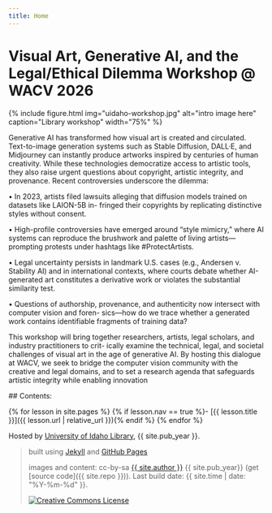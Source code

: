 ```yaml
---
title: Home
---
```


# Visual Art, Generative AI, and the Legal/Ethical Dilemma Workshop @ WACV 2026

{% include figure.html img="uidaho-workshop.jpg" alt="intro image here" caption="Library workshop" width="75%" %}

Generative AI has transformed how visual art is created and circulated. Text-to-image generation systems such as Stable Diffusion, DALL·E, and Midjourney can instantly produce artworks inspired by centuries of human creativity. While these technologies democratize access to artistic tools, they also raise urgent questions about copyright, artistic integrity, and provenance. Recent controversies underscore the dilemma:

• In 2023, artists filed lawsuits alleging that diffusion models trained on datasets like LAION-5B in- fringed their copyrights by replicating distinctive styles without consent.

• High-profile controversies have emerged around “style mimicry,” where AI systems can reproduce the brushwork and palette of living artists—prompting protests under hashtags like #ProtectArtists.

• Legal uncertainty persists in landmark U.S. cases (e.g., Andersen v. Stability AI) and in international contexts, where courts debate whether AI-generated art constitutes a derivative work or violates the substantial similarity test.

• Questions of authorship, provenance, and authenticity now intersect with computer vision and foren- sics—how do we trace whether a generated work contains identifiable fragments of training data?

This workshop will bring together researchers, artists, legal scholars, and industry practitioners to crit- ically examine the technical, legal, and societal challenges of visual art in the age of generative AI. By hosting this dialogue at WACV, we seek to bridge the computer vision community with the creative and legal domains, and to set a research agenda that safeguards artistic integrity while enabling innovation

<div class="toc" markdown="1">
## Contents:

{% for lesson in site.pages %}
{% if lesson.nav == true %}- [{{ lesson.title }}]({{ lesson.url | relative_url }}){% endif %}
{% endfor %}
</div>

Hosted by [University of Idaho Library](http://www.lib.uidaho.edu/), {{ site.pub_year }}.
 
> built using [Jekyll](https://jekyllrb.com/) and [GitHub Pages](https://pages.github.com/)
>
> images and content: cc-by-sa <a href="https://github.com/{{ site.github_username }}">{{ site.author }}</a> {{ site.pub_year}} (get [source code]({{ site.repo }})).
> Last build date: {{ site.time | date: "%Y-%m-%d" }}.
>
> <a href="http://creativecommons.org/licenses/by-sa/4.0/" rel="license"><img style="border-width: 0;" src="https://i.creativecommons.org/l/by-sa/4.0/88x31.png" alt="Creative Commons License" /></a>
